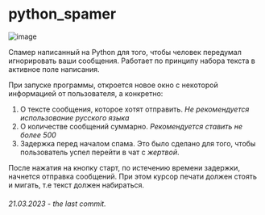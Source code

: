 # python_spamer

![image](https://linchakin.com/files/word/1000/327/1.jpg)

Спамер написанный на Python для того, чтобы человек передумал игнорировать ваши сообщения. Работает по принципу набора текста в активное поле написания.

При запуске программы, откроется новое окно с некоторой информацией от пользователя, а конкретно:
1. О тексте сообщения, которое хотят отправить. _Не рекомендуется использование русского языка_
2. О количестве сообщений суммарно. _Рекомендуется ставить не более 500_
3. Задержка перед началом спама. Это было сделано для того, чтобы пользователь успел перейти в чат с _жертвой_.

После нажатия на кнопку старт, по истечению времени задержки, начнется отправка сообщений. При этом курсор печати должен стоять и мигать, т.е текст должен набираться.

###### 21.03.2023 - the last commit.
